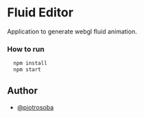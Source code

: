 # Fluid Editor

Application to generate webgl fluid animation.


### How to run


```bash
  npm install
  npm start
```
    
## Author

- [@piotrosoba](https://www.github.com/posoba)

